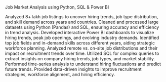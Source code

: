 Job Market Analysis using Python, SQL & Power BI

Analyzed 8+ lakh job listings to uncover hiring trends, job type distribution, and skill demand across years and countries.
Cleaned and processed large datasets using Python (Pandas) and SQL, ensuring accuracy and efficiency in trend analysis.
Developed interactive Power BI dashboards to visualize hiring trends, peak job openings, and evolving industry demands.
Identified top job fields and in-demand skills across different years, aiding strategic workforce planning.
Analyzed remote vs. on-site job distributions and their impact on recruitment trends over time.
Utilized SQL for complex queries to extract insights on company hiring trends, job types, and market stability.
Performed time-series analysis to understand hiring fluctuations and predict future trends.
Provided data-driven insights to improve recruitment strategies, workforce alignment, and hiring efficiency.
